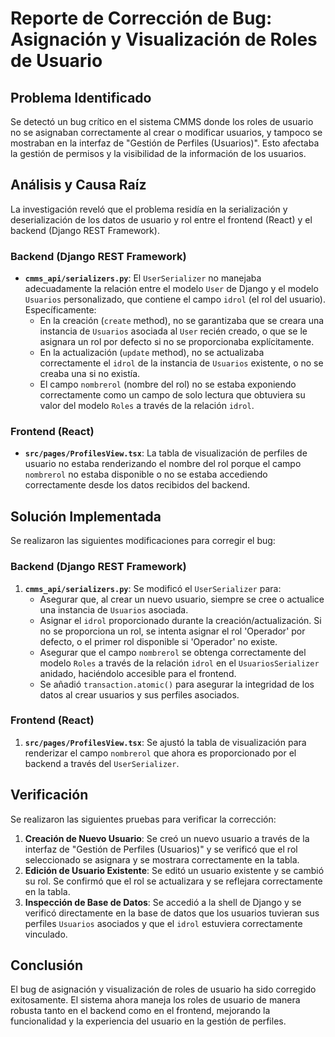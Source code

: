 # Reporte de Corrección de Bug: Asignación y Visualización de Roles de Usuario

## Problema Identificado

Se detectó un bug crítico en el sistema CMMS donde los roles de usuario no se asignaban correctamente al crear o modificar usuarios, y tampoco se mostraban en la interfaz de "Gestión de Perfiles (Usuarios)". Esto afectaba la gestión de permisos y la visibilidad de la información de los usuarios.

## Análisis y Causa Raíz

La investigación reveló que el problema residía en la serialización y deserialización de los datos de usuario y rol entre el frontend (React) y el backend (Django REST Framework).

### Backend (Django REST Framework)

*   **`cmms_api/serializers.py`**: El `UserSerializer` no manejaba adecuadamente la relación entre el modelo `User` de Django y el modelo `Usuarios` personalizado, que contiene el campo `idrol` (el rol del usuario). Específicamente:
    *   En la creación (`create` method), no se garantizaba que se creara una instancia de `Usuarios` asociada al `User` recién creado, o que se le asignara un rol por defecto si no se proporcionaba explícitamente.
    *   En la actualización (`update` method), no se actualizaba correctamente el `idrol` de la instancia de `Usuarios` existente, o no se creaba una si no existía.
    *   El campo `nombrerol` (nombre del rol) no se estaba exponiendo correctamente como un campo de solo lectura que obtuviera su valor del modelo `Roles` a través de la relación `idrol`.

### Frontend (React)

*   **`src/pages/ProfilesView.tsx`**: La tabla de visualización de perfiles de usuario no estaba renderizando el nombre del rol porque el campo `nombrerol` no estaba disponible o no se estaba accediendo correctamente desde los datos recibidos del backend.

## Solución Implementada

Se realizaron las siguientes modificaciones para corregir el bug:

### Backend (Django REST Framework)

1.  **`cmms_api/serializers.py`**: Se modificó el `UserSerializer` para:
    *   Asegurar que, al crear un nuevo usuario, siempre se cree o actualice una instancia de `Usuarios` asociada.
    *   Asignar el `idrol` proporcionado durante la creación/actualización. Si no se proporciona un rol, se intenta asignar el rol 'Operador' por defecto, o el primer rol disponible si 'Operador' no existe.
    *   Asegurar que el campo `nombrerol` se obtenga correctamente del modelo `Roles` a través de la relación `idrol` en el `UsuariosSerializer` anidado, haciéndolo accesible para el frontend.
    *   Se añadió `transaction.atomic()` para asegurar la integridad de los datos al crear usuarios y sus perfiles asociados.

### Frontend (React)

1.  **`src/pages/ProfilesView.tsx`**: Se ajustó la tabla de visualización para renderizar el campo `nombrerol` que ahora es proporcionado por el backend a través del `UserSerializer`.

## Verificación

Se realizaron las siguientes pruebas para verificar la corrección:

1.  **Creación de Nuevo Usuario**: Se creó un nuevo usuario a través de la interfaz de "Gestión de Perfiles (Usuarios)" y se verificó que el rol seleccionado se asignara y se mostrara correctamente en la tabla.
2.  **Edición de Usuario Existente**: Se editó un usuario existente y se cambió su rol. Se confirmó que el rol se actualizara y se reflejara correctamente en la tabla.
3.  **Inspección de Base de Datos**: Se accedió a la shell de Django y se verificó directamente en la base de datos que los usuarios tuvieran sus perfiles `Usuarios` asociados y que el `idrol` estuviera correctamente vinculado.

## Conclusión

El bug de asignación y visualización de roles de usuario ha sido corregido exitosamente. El sistema ahora maneja los roles de usuario de manera robusta tanto en el backend como en el frontend, mejorando la funcionalidad y la experiencia del usuario en la gestión de perfiles.

